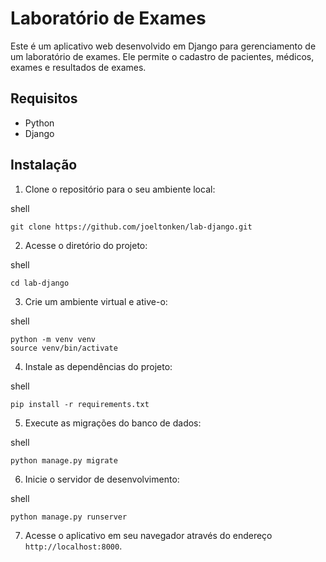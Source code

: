 # Laboratório de Exames

Este é um aplicativo web desenvolvido em Django para gerenciamento de um laboratório de exames. Ele permite o cadastro de pacientes, médicos, exames e resultados de exames.

## Requisitos

- Python
- Django

## Instalação

1. Clone o repositório para o seu ambiente local:

   
shell 
    
    git clone https://github.com/joeltonken/lab-django.git
   
2. Acesse o diretório do projeto:

   
shell

    cd lab-django
   
3. Crie um ambiente virtual e ative-o:

   
shell
    
    python -m venv venv
    source venv/bin/activate
   
4. Instale as dependências do projeto:

   
shell
   
    pip install -r requirements.txt
   
5. Execute as migrações do banco de dados:

   
shell

    python manage.py migrate
   
6. Inicie o servidor de desenvolvimento:

   
shell

    python manage.py runserver
   
7. Acesse o aplicativo em seu navegador através do endereço `http://localhost:8000`.